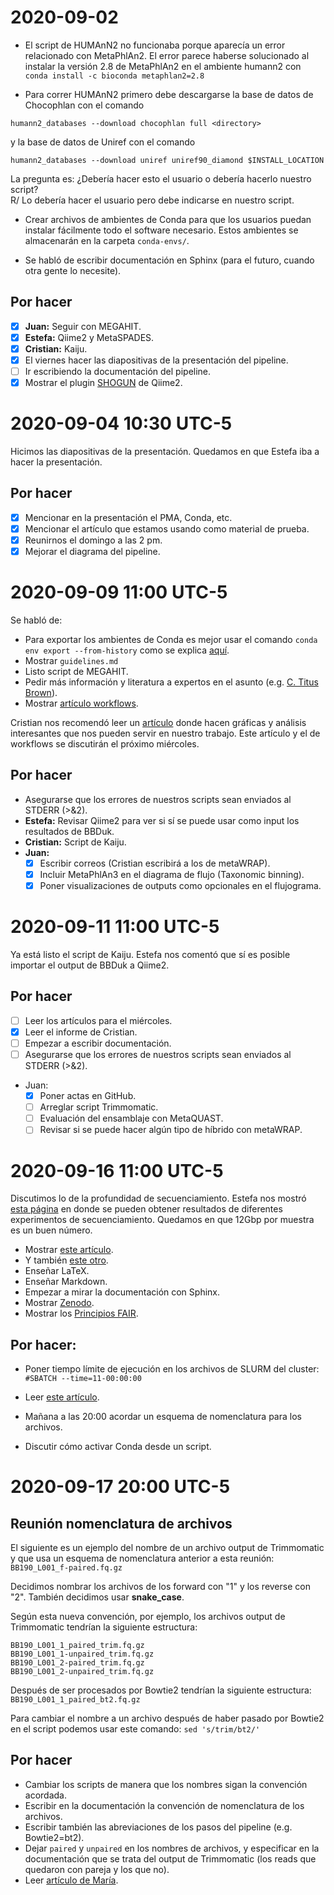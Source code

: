 # 2020-09-02

- El script de HUMAnN2 no funcionaba porque aparecía un error relacionado con
MetaPhlAn2. El error parece haberse solucionado al instalar la versión 2.8 de
MetaPhlAn2 en el ambiente humann2 con
`conda install -c bioconda metaphlan2=2.8`

- Para correr HUMAnN2 primero debe descargarse la base de datos de Chocophlan
con el comando
```
humann2_databases --download chocophlan full <directory>
```
y la base de datos de Uniref con el comando
```
humann2_databases --download uniref uniref90_diamond $INSTALL_LOCATION
```
La pregunta es: ¿Debería hacer esto el usuario o debería hacerlo nuestro
script?  
R/ Lo debería hacer el usuario pero debe indicarse en nuestro script.

- Crear archivos de ambientes de Conda para que los usuarios puedan instalar
fácilmente todo el software necesario. Estos ambientes se almacenarán en la
carpeta `conda-envs/`.

- Se habló de escribir documentación en Sphinx (para el futuro, cuando otra
    gente lo necesite).

## Por hacer

- [x] **Juan:** Seguir con MEGAHIT.
- [x] **Estefa:** Qiime2 y MetaSPADES.
- [x] **Cristian:** Kaiju.
- [x] El viernes hacer las diapositivas de la presentación del pipeline.
- [ ] Ir escribiendo la documentación del pipeline.
- [x] Mostrar el plugin [SHOGUN](https://library.qiime2.org/plugins/q2-shogun/15/)
de Qiime2.

# 2020-09-04 10:30 UTC-5

Hicimos las diapositivas de la presentación. Quedamos en que Estefa iba a hacer la presentación.

## Por hacer
- [x] Mencionar en la presentación el PMA, Conda, etc.
- [x] Mencionar el artículo que estamos usando como material de prueba.
- [x] Reunirnos el domingo a las 2 pm.
- [x] Mejorar el diagrama del pipeline.

# 2020-09-09 11:00 UTC-5

Se habló de:

- Para exportar los ambientes de Conda es mejor usar el comando `conda env export --from-history` como se explica [aquí](https://conda.io/projects/conda/en/latest/user-guide/tasks/manage-environments.html#exporting-an-environment-file-across-platforms).
- Mostrar `guidelines.md`
- Listo script de MEGAHIT.
- Pedir más información y literatura a expertos en el asunto (e.g. [C. Titus Brown](http://ivory.idyll.org/blog/)).
- Mostrar [artículo workflows](https://dib-lab.github.io/2020-workflows-paper/).

Cristian nos recomendó leer un [artículo](https://www.pnas.org/content/113/49/E7996) donde hacen gráficas y análisis
interesantes que nos pueden servir en nuestro trabajo. Este artículo y el de workflows se discutirán el próximo miércoles.

## Por hacer

- Asegurarse que los errores de nuestros scripts sean enviados al STDERR (>&2).
- **Estefa:** Revisar Qiime2 para ver si sí se puede usar como input los resultados de BBDuk.
- **Cristian:** Script de Kaiju.
- **Juan:**
    - [x] Escribir correos (Cristian escribirá a los de metaWRAP).
    - [x] Incluir MetaPhlAn3 en el diagrama de flujo (Taxonomic binning).
    - [x] Poner visualizaciones de outputs como opcionales en el flujograma.

# 2020-09-11 11:00 UTC-5

Ya está listo el script de Kaiju. Estefa nos comentó que sí es posible
importar el output de BBDuk a Qiime2.

## Por hacer

- [ ] Leer los artículos para el miércoles.
- [x] Leer el informe de Cristian.
- [ ] Empezar a escribir documentación.
- [ ] Asegurarse que los errores de nuestros scripts sean enviados al STDERR (>&2).
- Juan:
    - [x] Poner actas en GitHub.
    - [ ] Arreglar script Trimmomatic.
    - [ ] Evaluación del ensamblaje con MetaQUAST.
    - [ ] Revisar si se puede hacer algún tipo de híbrido con metaWRAP.

# 2020-09-16 11:00 UTC-5

Discutimos lo de la profundidad de secuenciamiento. Estefa nos mostró [esta
página](https://genohub.com/ngs/) en donde se pueden obtener resultados de
diferentes experimentos de secuenciamiento. Quedamos en que 12Gbp por muestra
es un buen número.

- Mostrar [este artículo](https://www.biorxiv.org/content/10.1101/737528v1).
- Y también [este otro](https://github.com/sunbeam-labs/sunbeam).
- Enseñar LaTeX.
- Enseñar Markdown.
- Empezar a mirar la documentación con Sphinx.
- Mostrar [Zenodo](https://zenodo.org/).
- Mostrar los [Principios FAIR](https://www.nature.com/articles/sdata201618).

## Por hacer:

- Poner tiempo límite de ejecución en los archivos de SLURM del cluster:  
`#SBATCH --time=11-00:00:00`

- Leer [este artículo](https://doi.org/10.1371/journal.pcbi.1005510).
- Mañana a las 20:00 acordar un esquema de nomenclatura para los archivos.
- Discutir cómo activar Conda desde un script.

# 2020-09-17 20:00 UTC-5
## Reunión nomenclatura de archivos

El siguiente es un ejemplo del nombre de un archivo output de Trimmomatic y que
usa un esquema de nomenclatura anterior a esta reunión:  
`BB190_L001_f-paired.fq.gz`

Decidimos nombrar los archivos de los forward con "1" y los reverse con "2".
También decidimos usar **snake_case**.

Según esta nueva convención, por ejemplo, los archivos output de Trimmomatic 
tendrían la siguiente estructura:

```
BB190_L001_1_paired_trim.fq.gz
BB190_L001_1-unpaired_trim.fq.gz
BB190_L001_2-paired_trim.fq.gz
BB190_L001_2-unpaired_trim.fq.gz
```

Después de ser procesados por Bowtie2 tendrían la siguiente estructura:  
`BB190_L001_1_paired_bt2.fq.gz`

Para cambiar el nombre a un archivo después de haber pasado por
Bowtie2 en el script podemos usar este comando: `sed 's/trim/bt2/'`

## Por hacer

- Cambiar los scripts de manera que los nombres sigan la convención acordada.
- Escribir en la documentación la convención de nomenclatura de los archivos.
- Escribir también las abreviaciones de los pasos del pipeline (e.g. 
Bowtie2=bt2).
- Dejar `paired` y `unpaired` en los nombres de archivos, y especificar en la
documentación que se trata del output de Trimmomatic (los reads que quedaron con
pareja y los que no).
- Leer [artículo de María](http://www.musalit.org/seeMore.php?id=19153).

























